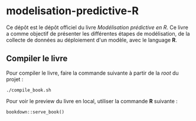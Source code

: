 # modelisation-predictive-R
Ce dépôt est le dépôt officiel du livre *Modélisation prédictive en R*. Ce livre a comme objectif de présenter les différentes étapes de modélisation, de la collecte de données au déploiement d'un modèle, avec le language **R**.

## Compiler le livre

Pour compiler le livre, faire la commande suivante à partir de la *root* du projet : 
```
./compile_book.sh
```

Pour voir le preview du livre en local, utiliser la commande **R** suivante :
```
bookdown::serve_book()
```
